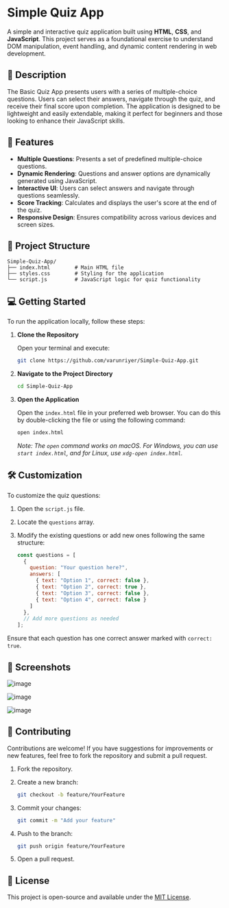 ﻿# Simple Quiz App

A simple and interactive quiz application built using **HTML**, **CSS**, and **JavaScript**. This project serves as a foundational exercise to understand DOM manipulation, event handling, and dynamic content rendering in web development.

## 📝 Description

The Basic Quiz App presents users with a series of multiple-choice questions. Users can select their answers, navigate through the quiz, and receive their final score upon completion. The application is designed to be lightweight and easily extendable, making it perfect for beginners and those looking to enhance their JavaScript skills.

## 🚀 Features

- **Multiple Questions**: Presents a set of predefined multiple-choice questions.
- **Dynamic Rendering**: Questions and answer options are dynamically generated using JavaScript.
- **Interactive UI**: Users can select answers and navigate through questions seamlessly.
- **Score Tracking**: Calculates and displays the user's score at the end of the quiz.
- **Responsive Design**: Ensures compatibility across various devices and screen sizes.

## 📂 Project Structure

```
Simple-Quiz-App/
├── index.html        # Main HTML file
├── styles.css        # Styling for the application
└── script.js         # JavaScript logic for quiz functionality
```

## 💻 Getting Started

To run the application locally, follow these steps:

1. **Clone the Repository**

   Open your terminal and execute:

   ```bash
   git clone https://github.com/varunriyer/Simple-Quiz-App.git
   ```

2. **Navigate to the Project Directory**

   ```bash
   cd Simple-Quiz-App
   ```

3. **Open the Application**

   Open the `index.html` file in your preferred web browser. You can do this by double-clicking the file or using the following command:

   ```bash
   open index.html
   ```

   *Note: The `open` command works on macOS. For Windows, you can use `start index.html`, and for Linux, use `xdg-open index.html`.*

## 🛠️ Customization

To customize the quiz questions:

1. Open the `script.js` file.
2. Locate the `questions` array.
3. Modify the existing questions or add new ones following the same structure:

   ```javascript
   const questions = [
     {
       question: "Your question here?",
       answers: [
         { text: "Option 1", correct: false },
         { text: "Option 2", correct: true },
         { text: "Option 3", correct: false },
         { text: "Option 4", correct: false }
       ]
     },
     // Add more questions as needed
   ];
   ```

Ensure that each question has one correct answer marked with `correct: true`.

## 📸 Screenshots

![image](https://github.com/user-attachments/assets/953e3959-b5c3-40ed-8211-30ac4572a766)

![image](https://github.com/user-attachments/assets/cbbfdba2-f8af-4343-b064-b5fda46f80a8)

![image](https://github.com/user-attachments/assets/bc368bca-57de-40c8-af7c-529c2aee34b5)



## 🤝 Contributing

Contributions are welcome! If you have suggestions for improvements or new features, feel free to fork the repository and submit a pull request.

1. Fork the repository.
2. Create a new branch:

   ```bash
   git checkout -b feature/YourFeature
   ```

3. Commit your changes:

   ```bash
   git commit -m "Add your feature"
   ```

4. Push to the branch:

   ```bash
   git push origin feature/YourFeature
   ```

5. Open a pull request.

## 📄 License

This project is open-source and available under the [MIT License](LICENSE).
